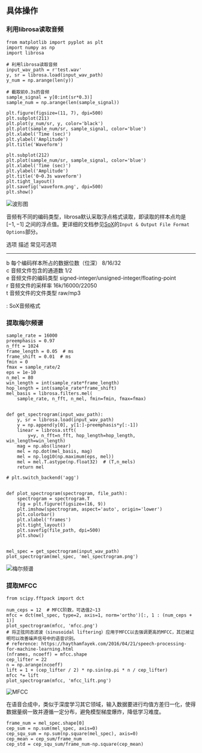 ## 具体操作

### 利用librosa读取音频

    from matplotlib import pyplot as plt
    import numpy as np
    import librosa

    # 利用librosa读取音频
    input_wav_path = r'test.wav'
    y, sr = librosa.load(input_wav_path)
    y_num = np.arange(len(y))

    # 截取前0.3s的音频
    sample_signal = y[0:int(sr*0.3)]
    sample_num = np.arange(len(sample_signal))

    plt.figure(figsize=(11, 7), dpi=500)
    plt.subplot(211)
    plt.plot(y_num/sr, y, color='black')
    plt.plot(sample_num/sr, sample_signal, color='blue')
    plt.xlabel('Time (sec)')
    plt.ylabel('Amplitude')
    plt.title('Waveform')

    plt.subplot(212)
    plt.plot(sample_num/sr, sample_signal, color='blue')
    plt.xlabel('Time (sec)')
    plt.ylabel('Amplitude')
    plt.title('0~0.3s waveform')
    plt.tight_layout()
    plt.savefig('waveform.png', dpi=500)
    plt.show()

![波形图 ](/image/waveform.png)

音频有不同的编码类型，librosa默认采取浮点格式读取，即读取的样本点均是
$[-1,-1]$
之间的浮点值。更详细的文档参见[SoX](http://sox.sourceforge.net/sox.html)的`Input & Output File Format Options`部分。

  选项   描述                                 常见可选项                                       
  ------ ------------------------------------ ------------------------------------------------ --
  b      每个编码样本所占的数据位数（位深）   8/16/32                                          
  c      音频文件包含的通道数                 1/2                                              
  e      音频文件的编码类型                   signed-integer/unsigned-integer/floating-point   
  r      音频文件的采样率                     16k/16000/22050                                  
  t      音频文件的文件类型                   raw/mp3                                          

  : SoX音频格式

### 提取梅尔频谱

    sample_rate = 16000
    preemphasis = 0.97
    n_fft = 1024
    frame_length = 0.05  # ms
    frame_shift = 0.01  # ms
    fmin = 0
    fmax = sample_rate/2
    eps = 1e-10
    n_mel = 80
    win_length = int(sample_rate*frame_length)
    hop_length = int(sample_rate*frame_shift)
    mel_basis = librosa.filters.mel(
        sample_rate, n_fft, n_mel, fmin=fmin, fmax=fmax)


    def get_spectrogram(input_wav_path):
        y, sr = librosa.load(input_wav_path)
        y = np.append(y[0], y[1:]-preemphasis*y[:-1])
        linear = librosa.stft(
            y=y, n_fft=n_fft, hop_length=hop_length, win_length=win_length)
        mag = np.abs(linear)
        mel = np.dot(mel_basis, mag)
        mel = np.log10(np.maximum(eps, mel))
        mel = mel.T.astype(np.float32)  # (T,n_mels)
        return mel

    # plt.switch_backend('agg')


    def plot_spectrogram(spectrogram, file_path):
        spectrogram = spectrogram.T
        fig = plt.figure(figsize=(16, 9))
        plt.imshow(spectrogram, aspect='auto', origin='lower')
        plt.colorbar()
        plt.xlabel('frames')
        plt.tight_layout()
        plt.savefig(file_path, dpi=500)
        plt.show()


    mel_spec = get_spectrogram(input_wav_path)
    plot_spectrogram(mel_spec, 'mel_spectrogram.png')

![梅尔频谱 ](/image/mel_spectrogram.png)

### 提取MFCC

    from scipy.fftpack import dct

    num_ceps = 12  # MFCC阶数，可选值2~13
    mfcc = dct(mel_spec, type=2, axis=1, norm='ortho')[:, 1 : (num_ceps + 1)]
    plot_spectrogram(mfcc, 'mfcc.png')
    # 将正弦同态滤波（sinusoidal liftering）应用于MFCC以去强调更高的MFCC，其已被证明可以改善噪声信号中的语音识别。
    # reference: https://haythamfayek.com/2016/04/21/speech-processing-for-machine-learning.html
    (nframes, ncoeff) = mfcc.shape
    cep_lifter = 22
    n = np.arange(ncoeff)
    lift = 1 + (cep_lifter / 2) * np.sin(np.pi * n / cep_lifter)
    mfcc *= lift
    plot_spectrogram(mfcc, 'mfcc_lift.png')

![MFCC ](/image/mfcc.png)

在语音合成中，类似于深度学习其它领域，输入数据要进行均值方差归一化，使得数据量纲一致并遵循一定分布，避免模型梯度爆炸，降低学习难度。

    frame_num = mel_spec.shape[0]
    cep_sum = np.sum(mel_spec, axis=0)
    cep_squ_sum = np.sum(np.square(mel_spec), axis=0)
    cep_mean = cep_sum/frame_num
    cep_std = cep_squ_sum/frame_num-np.square(cep_mean)